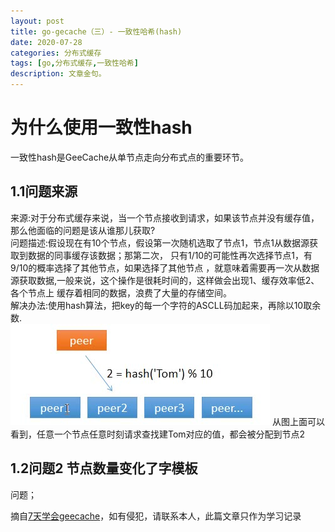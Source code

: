 ```yaml
---
layout: post
title: go-gecache（三）- 一致性哈希(hash)
date: 2020-07-28
categories: 分布式缓存
tags: [go,分布式缓存,一致性哈希]
description: 文章金句。
---
```

<h1>为什么使用一致性hash</h1>
    一致性hash是GeeCache从单节点走向分布式点的重要环节。
    <h2>1.1问题来源</h2>
    来源:对于分布式缓存来说，当一个节点接收到请求，如果该节点并没有缓存值，那么他面临的问题是该从谁那儿获取?<br>
    问题描述:假设现在有10个节点，假设第一次随机选取了节点1，节点1从数据源获取到数据的同事缓存该数据；那第二次，
    只有1/10的可能性再次选择节点1，有9/10的概率选择了其他节点，如果选择了其他节点
    ，就意味着需要再一次从数据源获取数据,一般来说，这个操作是很耗时间的，这样做会出现1、缓存效率低2、各个节点上
    缓存着相同的数据，浪费了大量的存储空间。<br>
    解决办法:使用hash算法，把key的每一个字符的ASCLL码加起来，再除以10取余数.<br> 
    <img src="img/hash/hash_select.jpg">
    从图上面可以看到，任意一个节点任意时刻请求查找建Tom对应的值，都会被分配到节点2
    <h2>1.2问题2 节点数量变化了字模板</h2>
       问题；
    
    
摘自[7天学会geecache](https://geektutu.com/post/geecache.html)，如有侵犯，请联系本人，此篇文章只作为学习记录






